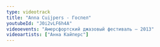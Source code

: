 ```yaml
---
type: videotrack
title: "Anna Cuijpers - Госпел"
youtubeId: "J0i2vLF6h4A"
videoevents: "Амерсфортский джазовый фестиваль — 2013"
videoartists: ["Анна Кайперс"]
---
```

